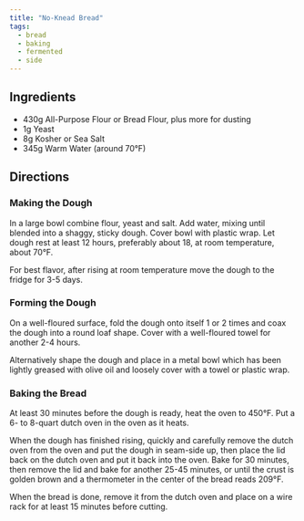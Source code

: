 ```yaml
---
title: "No-Knead Bread"
tags:
  - bread
  - baking
  - fermented
  - side
---
```


## Ingredients

- 430g All-Purpose Flour or Bread Flour, plus more for dusting
- 1g Yeast
- 8g Kosher or Sea Salt
- 345g Warm Water (around 70°F)

## Directions

### Making the Dough

In a large bowl combine flour, yeast and salt. Add water, mixing until blended into a shaggy, sticky dough. Cover bowl with plastic wrap. Let dough rest at least 12 hours, preferably about 18, at room temperature, about 70°F.

For best flavor, after rising at room temperature move the dough to the fridge for 3-5 days.

### Forming the Dough

On a well-floured surface, fold the dough onto itself 1 or 2 times and coax the dough into a round loaf shape. Cover with a well-floured towel for another 2-4 hours.

Alternatively shape the dough and place in a metal bowl which has been lightly greased with olive oil and loosely cover with a towel or plastic wrap.

### Baking the Bread

At least 30 minutes before the dough is ready, heat the oven to 450°F. Put a 6- to 8-quart dutch oven in the oven as it heats.

When the dough has finished rising, quickly and carefully remove the dutch oven from the oven and put the dough in seam-side up, then place the lid back on the dutch oven and put it back into the oven. Bake for 30 minutes, then remove the lid and bake for another 25-45 minutes, or until the crust is golden brown and a thermometer in the center of the bread reads 209°F.

When the bread is done, remove it from the dutch oven and place on a wire rack for at least 15 minutes before cutting.
